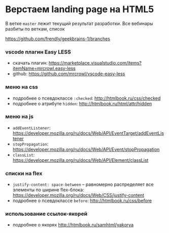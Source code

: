 # Верстаем landing page на HTML5

В ветке `master` лежит текущий результат разработки.
Все вебинары разбиты по веткам, список

https://github.com/frendly/geekbrains-1/branches

### vscode плагин Easy LESS
* скачать плагин: https://marketplace.visualstudio.com/items?itemName=mrcrowl.easy-less
* github: https://github.com/mrcrowl/vscode-easy-less

### меню на css
* подробнее о псевдоклассе `:checked`: http://htmlbook.ru/css/checked
* подробнее о атрибуте `hidden`: http://htmlbook.ru/html/attr/hidden

### меню на js
* `addEventListener`: https://developer.mozilla.org/ru/docs/Web/API/EventTarget/addEventListener
* `stopPropagation`: https://developer.mozilla.org/ru/docs/Web/API/Event/stopPropagation
* `classList`: https://developer.mozilla.org/ru/docs/Web/API/Element/classList

### списки на flex
* `justify-content: space-between` – равномерно распределяет все элементы по ширине flex-блока: https://developer.mozilla.org/ru/docs/Web/CSS/justify-content
* подробнее о псевдоклассе `before`: http://htmlbook.ru/css/before

### использование ссылок-якорей
* подробнее о якорях http://htmlbook.ru/samhtml/yakorya
